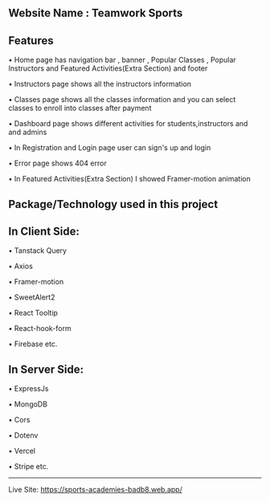 Website Name : Teamwork Sports
----------------------------------------------------------------

Features
----------------------------------------------------------------

• Home page has navigation bar , banner , Popular Classes , Popular Instructors and Featured Activities(Extra Section) and footer

• Instructors page shows all the instructors information 

• Classes page shows all the classes information and you can select classes to enroll into classes after payment

• Dashboard page shows different activities for students,instructors and and admins

• In Registration and Login page user can sign's up and login

• Error page shows 404 error

• In Featured Activities(Extra Section) I showed Framer-motion animation

Package/Technology used in this project
----------------------------------------------------------------

In Client Side:
---------------

• Tanstack Query

• Axios

• Framer-motion 

• SweetAlert2

• React Tooltip

• React-hook-form

• Firebase etc.


In Server Side:
---------------

• ExpressJs

• MongoDB

• Cors

• Dotenv

• Vercel

• Stripe etc.

------------------------------------------------------------------

Live Site: https://sports-academies-badb8.web.app/









